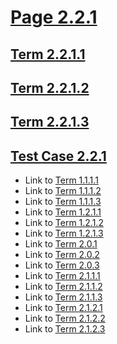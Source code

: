 # [Page 2.2.1](#page-221)

## [Term 2.2.1.1](#term-2211)

## [Term 2.2.1.2](#term-2212)

## [Term 2.2.1.3](#term-2213)

## [Test Case 2.2.1](#test-case-221)

*   Link to [Term 1.1.1.1](http://my.org/chapter-1/section-1-1/page-1-1-1.html#term-1111)
*   Link to [Term 1.1.1.2](http://my.org/chapter-1/section-1-1/page-1-1-1.html#term-1112)
*   Link to [Term 1.1.1.3](http://my.org/chapter-1/section-1-1/page-1-1-1.html#term-1113)
*   Link to [Term 1.2.1.1](http://my.org/chapter-1/section-1-2/page-1-2-1.html#term-1211)
*   Link to [Term 1.2.1.2](http://my.org/chapter-1/section-1-2/page-1-2-1.html#term-1212)
*   Link to [Term 1.2.1.3](http://my.org/chapter-1/section-1-2/page-1-2-1.html#term-1213)
*   Link to [Term 2.0.1](http://my.org/chapter-2/page-2-0.html#term-201)
*   Link to [Term 2.0.2](http://my.org/chapter-2/page-2-0.html#term-202)
*   Link to [Term 2.0.3](http://my.org/chapter-2/page-2-0.html#term-203)
*   Link to [Term 2.1.1.1](http://my.org/chapter-2/section-2-1/page-2-1-1.html#term-2111)
*   Link to [Term 2.1.1.2](http://my.org/chapter-2/section-2-1/page-2-1-1.html#term-2112)
*   Link to [Term 2.1.1.3](http://my.org/chapter-2/section-2-1/page-2-1-1.html#term-2113)
*   Link to [Term 2.1.2.1](http://my.org/chapter-2/section-2-1/page-2-1-2.html#term-2121)
*   Link to [Term 2.1.2.2](http://my.org/chapter-2/section-2-1/page-2-1-2.html#term-2122)
*   Link to [Term 2.1.2.3](http://my.org/chapter-2/section-2-1/page-2-1-2.html#term-2123)
